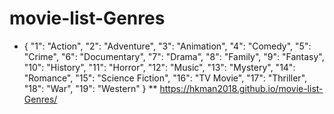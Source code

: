 # movie-list-Genres
* {
  "1": "Action",
  "2": "Adventure",
  "3": "Animation",
  "4": "Comedy",
  "5": "Crime",
  "6": "Documentary",
  "7": "Drama",
  "8": "Family",
  "9": "Fantasy",
  "10": "History",
  "11": "Horror",
  "12": "Music",
  "13": "Mystery",
  "14": "Romance",
  "15": "Science Fiction",
  "16": "TV Movie",
  "17": "Thriller",
  "18": "War",
  "19": "Western"
} **
<https://hkman2018.github.io/movie-list-Genres/>
